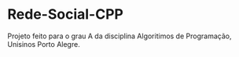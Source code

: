 # Rede-Social-CPP
Projeto feito para o grau A da disciplina Algoritimos de Programação, Unisinos Porto Alegre.  
